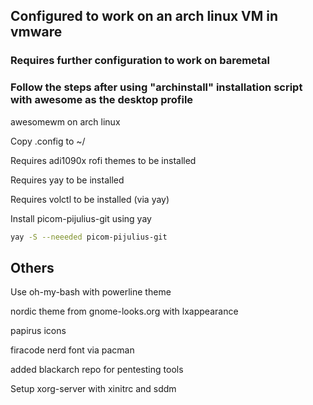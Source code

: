 ## Configured to work on an arch linux VM in vmware  

### Requires further configuration to work on baremetal  

### Follow the steps after using "archinstall" installation script with awesome as the desktop profile

awesomewm on arch linux  


Copy .config to ~/  
  
Requires adi1090x rofi themes to be installed  

Requires yay to be installed  

Requires volctl to be installed  (via yay)
  
Install picom-pijulius-git using yay
```bash
yay -S --neeeded picom-pijulius-git
```

## Others  
Use oh-my-bash with powerline theme  

nordic theme from gnome-looks.org with lxappearance  

papirus icons  

firacode nerd font via pacman  

added blackarch repo for pentesting tools  

Setup xorg-server with xinitrc and sddm  
